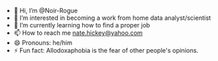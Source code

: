 - 👋 Hi, I’m @Noir-Rogue
- 👀 I’m interested in becoming a work from home data analyst/scientist
- 🌱 I’m currently learning how to find a proper job
- 📫 How to reach me nate.hickey@yahoo.com
- 😄 Pronouns: he/him
- ⚡ Fun fact: Allodoxaphobia is the fear of other people's opinions.

<!---
Noir-Rogue/Noir-Rogue is a ✨ special ✨ repository because its `README.md` (this file) appears on your GitHub profile.
You can click the Preview link to take a look at your changes.
--->
